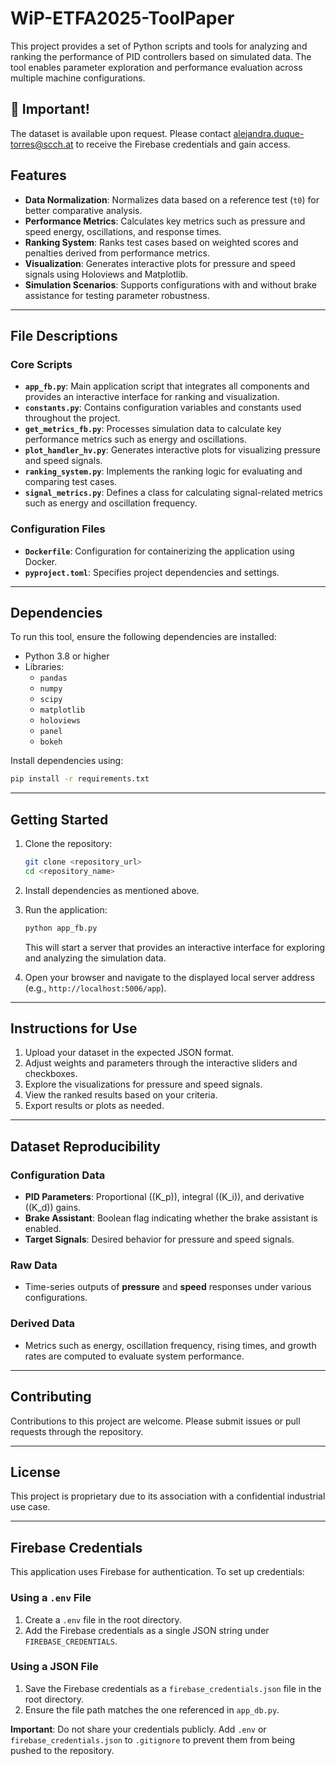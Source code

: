 # WiP-ETFA2025-ToolPaper
This project provides a set of Python scripts and tools for analyzing and ranking the performance of PID controllers based on simulated data. The tool enables parameter exploration and performance evaluation across multiple machine configurations.

## 📌 Important!
The dataset is available upon request. Please contact alejandra.duque-torres@scch.at to receive the Firebase credentials and gain access.


## Features

- **Data Normalization**: Normalizes data based on a reference test (`t0`) for better comparative analysis.
- **Performance Metrics**: Calculates key metrics such as pressure and speed energy, oscillations, and response times.
- **Ranking System**: Ranks test cases based on weighted scores and penalties derived from performance metrics.
- **Visualization**: Generates interactive plots for pressure and speed signals using Holoviews and Matplotlib.
- **Simulation Scenarios**: Supports configurations with and without brake assistance for testing parameter robustness.

---

## File Descriptions

### Core Scripts

- **`app_fb.py`**: Main application script that integrates all components and provides an interactive interface for ranking and visualization.
- **`constants.py`**: Contains configuration variables and constants used throughout the project.
- **`get_metrics_fb.py`**: Processes simulation data to calculate key performance metrics such as energy and oscillations.
- **`plot_handler_hv.py`**: Generates interactive plots for visualizing pressure and speed signals.
- **`ranking_system.py`**: Implements the ranking logic for evaluating and comparing test cases.
- **`signal_metrics.py`**: Defines a class for calculating signal-related metrics such as energy and oscillation frequency.

### Configuration Files

- **`Dockerfile`**: Configuration for containerizing the application using Docker.
- **`pyproject.toml`**: Specifies project dependencies and settings.

---

## Dependencies

To run this tool, ensure the following dependencies are installed:

- Python 3.8 or higher
- Libraries:
  - `pandas`
  - `numpy`
  - `scipy`
  - `matplotlib`
  - `holoviews`
  - `panel`
  - `bokeh`

Install dependencies using:

```bash
pip install -r requirements.txt
```

---

## Getting Started

1. Clone the repository:

   ```bash
   git clone <repository_url>
   cd <repository_name>
   ```

2. Install dependencies as mentioned above.

3. Run the application:

   ```bash
   python app_fb.py
   ```

   This will start a server that provides an interactive interface for exploring and analyzing the simulation data.

4. Open your browser and navigate to the displayed local server address (e.g., `http://localhost:5006/app`).

---

## Instructions for Use

1. Upload your dataset in the expected JSON format.
2. Adjust weights and parameters through the interactive sliders and checkboxes.
3. Explore the visualizations for pressure and speed signals.
4. View the ranked results based on your criteria.
5. Export results or plots as needed.

---

## Dataset Reproducibility

### Configuration Data

- **PID Parameters**: Proportional (\(K_p\)), integral (\(K_i\)), and derivative (\(K_d\)) gains.
- **Brake Assistant**: Boolean flag indicating whether the brake assistant is enabled.
- **Target Signals**: Desired behavior for pressure and speed signals.

### Raw Data

- Time-series outputs of **pressure** and **speed** responses under various configurations.

### Derived Data

- Metrics such as energy, oscillation frequency, rising times, and growth rates are computed to evaluate system performance.

---

## Contributing

Contributions to this project are welcome. Please submit issues or pull requests through the repository.

---

## License

This project is proprietary due to its association with a confidential industrial use case.

---

## Firebase Credentials

This application uses Firebase for authentication. To set up credentials:

### Using a `.env` File
1. Create a `.env` file in the root directory.
2. Add the Firebase credentials as a single JSON string under `FIREBASE_CREDENTIALS`.

### Using a JSON File
1. Save the Firebase credentials as a `firebase_credentials.json` file in the root directory.
2. Ensure the file path matches the one referenced in `app_db.py`.

**Important**: Do not share your credentials publicly. Add `.env` or `firebase_credentials.json` to `.gitignore` to prevent them from being pushed to the repository.


